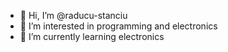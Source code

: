 - 👋 Hi, I’m @raducu-stanciu
- 👀 I’m interested in programming and
 electronics
- 🌱 I’m currently learning electronics



<!---
raducu-stanciu/raducu-stanciu is a ✨ special ✨ repository because its `README.md` (this file) appears on your GitHub profile.
You can click the Preview link to take a look at your changes.
--->

